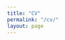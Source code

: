 ```yaml
---
title: "CV"
permalink: "/cv/"
layout: page
---
```

<object data="assets/pdf/CV_Eunseong_Park.pdf" width="100%" height="50%" type="application/pdf"></object>
